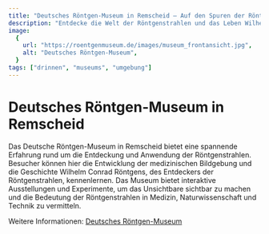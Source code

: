 ```yaml
---
title: "Deutsches Röntgen-Museum in Remscheid – Auf den Spuren der Röntgenstrahlen"
description: "Entdecke die Welt der Röntgenstrahlen und das Leben Wilhelm Conrad Röntgens, des Entdeckers der Röntgenstrahlen, in seinem Geburtsort Remscheid."
image:
  {
    url: "https://roentgenmuseum.de/images/museum_frontansicht.jpg",
    alt: "Deutsches Röntgen-Museum",
  }
tags: ["drinnen", "museums", "umgebung"]
---
```


# Deutsches Röntgen-Museum in Remscheid

Das Deutsche Röntgen-Museum in Remscheid bietet eine spannende Erfahrung rund um die Entdeckung und Anwendung der Röntgenstrahlen. Besucher können hier die Entwicklung der medizinischen Bildgebung und die Geschichte Wilhelm Conrad Röntgens, des Entdeckers der Röntgenstrahlen, kennenlernen. Das Museum bietet interaktive Ausstellungen und Experimente, um das Unsichtbare sichtbar zu machen und die Bedeutung der Röntgenstrahlen in Medizin, Naturwissenschaft und Technik zu vermitteln.

Weitere Informationen: [Deutsches Röntgen-Museum](https://roentgenmuseum.de)
